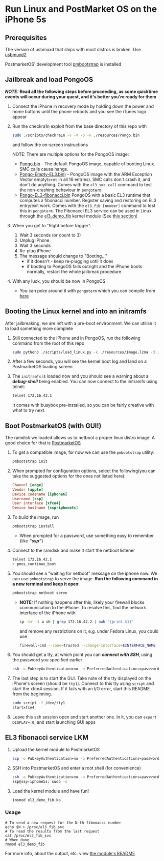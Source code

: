 # Run Linux and PostMarket OS on the iPhone 5s

## Prerequisites

The version of usbmuxd that ships with most distros is broken. Use [usbmuxd2](https://github.com/tihmstar/usbmuxd2)

PostmarketOS' development tool [pmbootstrap](https://wiki.postmarketos.org/wiki/Pmbootstrap) is installed

## Jailbreak and load PongoOS

***NOTE:*** **Read all the following steps before proceeding, as some quicktime events will occur during your quest, and it's better you're ready for them**

1. Connect the iPhone in recovery mode by holding down the power and home buttons until the phone reboots and you see the iTunes logo appear
2. Run the checkra1n exploit from the base directory of this repo with

    ```sh
    sudo ./scripts/checkra1n -v -V -p -k ./resources/Pongo.bin
    ```

    and follow the on-screen instructions

    NOTE: There are multiple options for the PongoOS image:
    - [Pongo.bin](./resources/Pongo.bin) - The default PongoOS image, capable of booting Linux. SMC calls cause hangs.
    - [Pongo-Empty-EL3.bin)](./resources/Pongo-Empty-EL3.bin) - PongoOS image with the ARM Exception Vector empty(`eret` in all 16 entries). SMC calls don't crash it, and don't do anything. Comes with the `el3_smc_call` command to test the non-crashing behaviour in `pongoterm`.
    - [Pongo-EL3-fibonacci.bin](./resources/Pongo-EL3-fibonacci.bin) PongoOS with a basic EL3 runtime that computes a fibonacci number. Register saving and restoring on EL3 entry/exit work. Comes with the `el3_fib [number]` command to test this in `pongoterm`. The Fibonacci EL3 service can be used in Linux through the [el3_demo_fib](https://gitlab.inf.ethz.ch/PRV-SHINDE/theses/ma-theses/ma-2022/221114_lyubomir_kyorovski/iphone-5s/lkm-el3-fib-svc) kernel module (See [this section](#el3-fibonacci-service-lkm))
3. When you get to "Right before trigger":
   1. Wait 3 seconds (or count to 3)
   2. Unplug iPhone
   3. Wait 3 seconds
   4. Re-plug iPhone
   5. The message should change to "Booting..."
        - if it doesn't - keep re-plugging until it does
        - if booting to PongoOS fails outright and the iPhone boots normally, restart the whole jailbreak procedure
4. With any luck, you should be now in PongoOS
   - You can poke around it with `pongoterm` which you can compile from [here](https://gitlab.inf.ethz.ch/PRV-SHINDE/theses/ma-theses/ma-2022/221114_lyubomir_kyorovski/iphone-5s/pongoos-5s/-/tree/master/scripts)

## Booting the Linux kernel and into an initramfs

After jailbreaking, we are left with a pre-boot environment. We can utilise it to load something more complete

1. Still connected to the iPhone and in PongoOS, run the following command from the root of this repo

    ```sh
    sudo python3 ./scripts/load_linux.py -k ./resources/Image.lzma -d ./resources/dtbpack -r ./resources/nbramdisk.img
    ```

2. After a few seconds, you will see the kernel boot log and land on a PostmarketOS loading screen
3. The `initramfs` is loaded now and you should see a warning about a ***debug-shell*** being enabled. You can now connect to the initramfs using telnet:

   ```sh
   telnet 172.16.42.1
   ```

    It comes with busybox pre-installed, so you can be fairly creative with what to try next.

## Boot PostmarketOS (with GUI!)

The ramdisk we loaded allows us to netboot a proper linux distro image. A good choice for that is [PostmarketOS](https://postmarketos.org/)

1. To get a compatible image, for now we can use the `pmbootstrap` utility:

    ```sh
    pmbootstrap init
    ```

2. When prompted for configuration options, select the following(you can take the suggested options for the ones not listed here):

    ```cfg
    Channel [edge]
    Vendor [apple]
    Device codename [iphone6]
    Username [ssp]
    User interface [xfce4]
    Device hostname [ssp-iphone5s]
    ```

3. To build the image, run

    ```sh
    pmbootstrap install
    ```

    - When prompted for a password, use something easy to remember (like ***"ssp"***)
4. Connect to the ramdisk and make it start the netboot listener

    ```sh
    telnet 172.16.42.1
    > pmos_continue_boot
    ```

5. You should see a "waiting for netboot" message on the iphone now. We can use `pmbootstrap` to serve the image. **Run the following command in a new terminal and keep it open**:

   ```sh
   pmbootstrap netboot serve
   ```

   - **NOTE:** If nothing happens after this, likely your firewall blocks communication to the iPhone. To resolve this, find the network interface of the iPhone with

     ```sh
     ip -br -4 a sh | grep 172.16.42.2 | awk '{print $1}'
     ```

     and remove any restrictions on it, e.g. under Fedora Linux, you could use

     ```sh
     firewall-cmd --zone=trusted --change-interface=$INTERFACE_NAME
     ```

6. You should get a tty, at which point you can ***connect with SSH***, using the password you specified earlier

    ```sh
    ssh -o PubkeyAuthentication=no -o PreferredAuthentications=password ssp@172.16.42.1
    ```

7. The last step is to start the GUI. Take note of the tty displayed on the iPhone's screen (should be `tty1`). Connect to this tty using `script` and start the xfce4 session. If it fails with an I/O error, start this README from the beginning.

    ```sh
    sudo script -f /dev/tty1
    startxfce4
    ```

8. Leave this ssh session open and start another one. In it, you can `export DISPLAY=:0`, and start launching GUI apps

## EL3 fibonacci service LKM

1. Upload the kernel module to PostmarketOS

    ```sh
    scp -o PubkeyAuthentication=no -o PreferredAuthentications=password ./resources/el3_demo_fib.ko ssp@172.16.42.1:
    ```

2. SSH into PostmarketOS and enter a root shell (for convenience)

   ```sh
   ssh -o PubkeyAuthentication=no -o PreferredAuthentications=password ssp@172.16.42.1
   ssp@ssp-iphone5s: sudo -s
   ```

3. Load the kernel module and have fun!

   ```sh
   insmod el3_demo_fib.ko
   ```

### Usage

```text
# To send a new request for the N-th fibonacci number
echo $N > /proc/el3_fib_svc
# To read the results from the last request
cat /proc/el3_fib_svc
# When done
rmmod el3_demo_fib
```

For more info, about the output, etc. view [the module's README](https://gitlab.inf.ethz.ch/PRV-SHINDE/theses/ma-theses/ma-2022/221114_lyubomir_kyorovski/iphone-5s/lkm-el3-fib-svc/-/blob/master/README.md)

